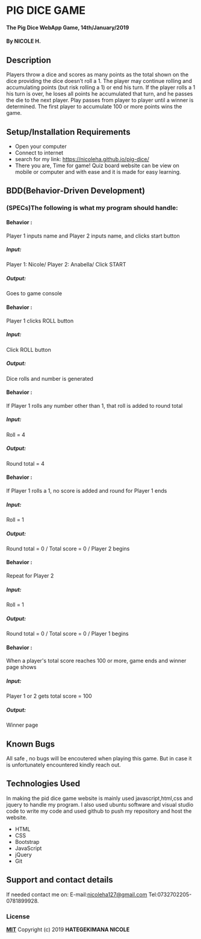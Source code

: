 # PIG DICE GAME
#### The Pig Dice WebApp Game, 14th/January/2019
#### By **NICOLE H.**
## Description
Players throw a dice and scores as many points as the total shown on the dice providing the dice doesn’t roll a 1. The player may continue rolling and accumulating points (but risk rolling a 1) or end his turn. If the player rolls a 1 his turn is over, he loses all points he accumulated that turn, and he passes the die to the next player. Play passes from player to player until a winner is determined. The first player to accumulate 100 or more points wins the game.
## Setup/Installation Requirements
* Open your computer
* Connect to internet
* search for my link: https://nicoleha.github.io/pig-dice/
* There you are, Time for game!
Quiz board website can be view on mobile or computer and with ease and it is made for easy learning.
## BDD(Behavior-Driven Development)
### (SPECs)The following is what my program should handle:

#### Behavior :
 Player 1 inputs name and Player 2 inputs name, and clicks start button
##### Input:
Player 1: Nicole/ Player 2: Anabella/ Click START
##### Output:
Goes to game console
 
 #### Behavior : 
 Player 1 clicks ROLL button
##### Input:
Click ROLL button
##### Output:
Dice rolls and number is generated

#### Behavior :
 If Player 1 rolls any number other than 1, that roll is added to round total
##### Input:
Roll = 4
##### Output:
Round total = 4

#### Behavior :
 If Player 1 rolls a 1, no score is added and round for Player 1 ends
##### Input:
Roll = 1
##### Output:
Round total = 0 / Total score = 0 / Player 2 begins

#### Behavior : 
Repeat for Player 2
##### Input:
Roll = 1
##### Output:
Round total = 0 / Total score = 0 / Player 1 begins

#### Behavior : 
When a player's total score reaches 100 or more, game ends and winner page shows
##### Input:
Player 1 or 2 gets total score = 100
##### Output:
Winner page


## Known Bugs
All safe , no bugs will be encoutered when playing this game. But in case it is unfortunately encountered kindly reach out.
## Technologies Used
In making the pid dice game website is mainly  used javascript,html,css and jquery to handle my program.
I also used ubuntu software and visual studio code to write my code and used github to push my repository and host the website. 
* HTML
* CSS
* Bootstrap
* JavaScript
* jQuery
* Git
## Support and contact details
If needed contact me on:
E-mail:nicoleha127@gmail.com
Tel:0732702205-0781899928.
### License
**[MIT](http://choosealisence.com/licenses/mit/)**
Copyright (c) 2019 **HATEGEKIMANA NICOLE**
